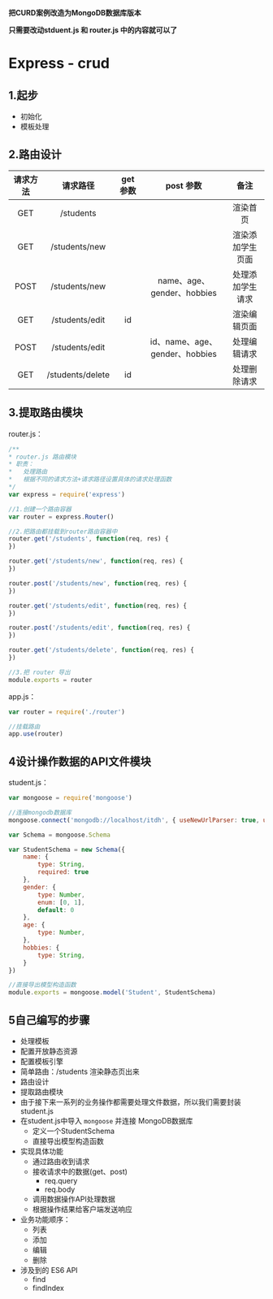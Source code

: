 **把CURD案例改造为MongoDB数据库版本**

**只需要改动stduent.js 和 router.js 中的内容就可以了**

# Express - crud

## 1.起步

- 初始化
- 模板处理

## 2.路由设计

| 请求方法 |     请求路径     | get 参数 |           post 参数            |       备注       |
| :------: | :--------------: | :------: | :----------------------------: | :--------------: |
|   GET    |    /students     |          |                                |     渲染首页     |
|   GET    |  /students/new   |          |                                | 渲染添加学生页面 |
|   POST   |  /students/new   |          |   name、age、gender、hobbies   | 处理添加学生请求 |
|   GET    |  /students/edit  |    id    |                                |   渲染编辑页面   |
|   POST   |  /students/edit  |          | id、name、age、gender、hobbies |   处理编辑请求   |
|   GET    | /students/delete |    id    |                                |   处理删除请求   |

## 3.提取路由模块

router.js：

```javascript
/**
* router.js 路由模块
* 职责：
*	处理路由
* 	根据不同的请求方法+请求路径设置具体的请求处理函数
*/
var express = require('express')

//1.创建一个路由容器
var router = express.Router()

//2.把路由都挂载到router路由容器中
router.get('/students', function(req, res) {
})

router.get('/students/new', function(req, res) {
})

router.post('/students/new', function(req, res) {
})

router.get('/students/edit', function(req, res) {
})

router.post('/students/edit', function(req, res) {
})

router.get('/students/delete', function(req, res) {
})

//3.把 router 导出
module.exports = router
```

app.js：

```javascript
var router = require('./router')

//挂载路由
app.use(router)
```

## 4设计操作数据的API文件模块

student.js：

```javascript
var mongoose = require('mongoose')

//连接mongodb数据库
mongoose.connect('mongodb://localhost/itdh', { useNewUrlParser: true, useUnifiedTopology: true })

var Schema = mongoose.Schema

var StudentSchema = new Schema({
    name: {
        type: String,
        required: true
    },
    gender: {
        type: Number,
        enum: [0, 1],
        default: 0
    },
    age: {
        type: Number,
    },
    hobbies: {
        type: String,
    }
})

//直接导出模型构造函数
module.exports = mongoose.model('Student', StudentSchema)
```



## 5自己编写的步骤

- 处理模板
- 配置开放静态资源
- 配置模板引擎
- 简单路由：/students 渲染静态页出来
- 路由设计
- 提取路由模块
- 由于接下来一系列的业务操作都需要处理文件数据，所以我们需要封装 student.js
- 在student.js中导入 `mongoose` 并连接 MongoDB数据库
  - 定义一个StudentSchema
  - 直接导出模型构造函数
- 实现具体功能
  - 通过路由收到请求
  - 接收请求中的数据(get、post)
    - req.query
    - req.body
  - 调用数据操作API处理数据
  - 根据操作结果给客户端发送响应
- 业务功能顺序：
  - 列表
  - 添加
  - 编辑
  - 删除
- 涉及到的 ES6 API
  - find
  - findIndex




